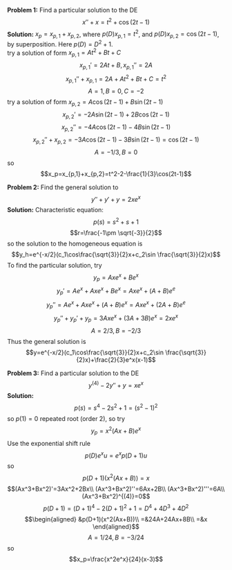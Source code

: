 **Problem 1:** Find a particular solution to the DE
$$x''+x=t^2+\cos(2t-1)$$
**Solution:** $x_p=x_{p,1}+x_{p,2}$, where $p(D)x_{p,1}=t^2$, and $p(D)x_{p,2}=\cos(2t-1)$, by superposition. Here $p(D)=D^2+1$.  
try a solution of form $x_{p,1}=At^2+Bt+C$
$$x_{p,1}'=2At+B, x_{p,1}''=2A$$
$$x_{p,1}''+x_{p,1}=2A+At^2+Bt+C=t^2$$
$$A=1, B=0, C=-2$$
try a solution of form $x_{p,2}=A\cos(2t-1)+B\sin(2t-1)$
$$x_{p,2}'=-2A\sin(2t-1)+2B\cos(2t-1)$$
$$x_{p,2}''=-4A\cos(2t-1)-4B\sin(2t-1)$$
$$x_{p,2}''+x_{p,2}=-3A\cos(2t-1)-3B\sin(2t-1)=\cos(2t-1)$$
$$A=-1/3,B=0$$
so
$$x_p=x_{p,1}+x_{p,2}=t^2-2-\frac{1}{3}\cos(2t-1)$$

**Problem 2:** Find the general solution to
$$y''+y'+y=2xe^x$$
**Solution:** Characteristic equation:
$$p(s)=s^2+s+1$$
$$r=\frac{-1\pm \sqrt{-3}}{2}$$
so the solution to the homogeneous equation is
$$y_h=e^{-x/2}(c_1\cos\frac{\sqrt{3}}{2}x+c_2\sin \frac{\sqrt{3}}{2}x)$$
To find the particular solution, try
$$y_p=Axe^x+Be^x$$
$$y_p'=Ae^x+Axe^x+Be^x=Axe^x+(A+B)e^e$$
$$y_p''=Ae^x+Axe^x+(A+B)e^x=Axe^x+(2A+B)e^e$$
$$y_p''+y_p'+y_p=3Axe^x+(3A+3B)e^x=2xe^x$$
$$A=2/3, B=-2/3$$
Thus the general solution is
$$y=e^{-x/2}(c_1\cos\frac{\sqrt{3}}{2}x+c_2\sin \frac{\sqrt{3}}{2}x)+\frac{2}{3}e^x(x-1)$$

**Problem 3:** Find a particular solution to the DE
$$y^{(4)}-2y''+y=xe^x$$
**Solution:**  
$$p(s)=s^4-2s^2+1=(s^2-1)^2$$
so $p(1) = 0$ repeated root (order 2), so try
$$y_p=x^2(Ax+B)e^x$$
Use the exponential shift rule
$$p(D)e^xu=e^xp(D+1)u$$
so
$$p(D+1)(x^2(Ax+B))=x$$
$$(Ax^3+Bx^2)'=3Ax^2+2Bx\\
(Ax^3+Bx^2)''=6Ax+2B\\
(Ax^3+Bx^2)'''=6A\\
(Ax^3+Bx^2)^{(4)}=0$$
$$p(D+1)=(D+1)^4-2(D+1)^2+1=D^4+4D^3+4D^2$$
$$\begin{aligned}
&p(D+1)(x^2(Ax+B))\\
=&24A+24Ax+8B\\
=&x
\end{aligned}$$
$$A=1/24, B=-3/24$$
so
$$x_p=\frac{x^2e^x}{24}(x-3)$$
